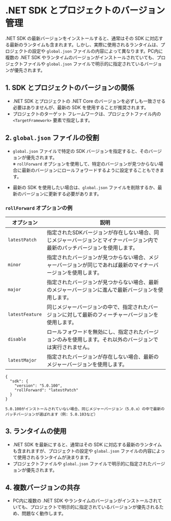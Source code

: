 # .NET SDK とプロジェクトのバージョン管理

.NET SDK の最新バージョンをインストールすると、通常はその SDK に対応する最新のランタイムも含まれます。しかし、実際に使用されるランタイムは、プロジェクトの設定や `global.json` ファイルの内容によって異なります。PC内に複数の .NET SDK やランタイムのバージョンがインストールされていても、プロジェクトファイルや `global.json` ファイルで明示的に指定されているバージョンが優先されます。

## 1. SDK とプロジェクトのバージョンの関係
- .NET SDK とプロジェクトの .NET Core のバージョンを必ずしも一致させる必要はありませんが、最新の SDK を使用することが推奨されます。
- プロジェクトのターゲット フレームワークは、プロジェクトファイル内の `<TargetFramework>` 要素で指定します。


## 2. `global.json` ファイルの役割
- `global.json` ファイルで特定の SDK バージョンを指定すると、そのバージョンが優先されます。  
  ※ `rollForward` オプションを使用して、特定のバージョンが見つからない場合に最新のバージョンにロールフォワードするように設定することもできます。
  
- 最新の SDK を使用したい場合は、`global.json` ファイルを削除するか、最新のバージョンに更新する必要があります。

### `rollForward` オプションの例

| オプション         | 説明                                                                                          |
|--------------------|-----------------------------------------------------------------------------------------------|
| `latestPatch`       | 指定されたSDKバージョンが存在しない場合、同じメジャーバージョンとマイナーバージョン内で最新のパッチバージョンを使用します。 |
| `minor`             | 指定されたバージョンが見つからない場合、メジャーバージョンが同じであれば最新のマイナーバージョンを使用します。        |
| `major`             | 指定されたバージョンが見つからない場合、最新のメジャーバージョンに進んで最新バージョンを使用します。                 |
| `latestFeature`     | 同じメジャーバージョンの中で、指定されたバージョンに対して最新のフィーチャーバージョンを使用します。                  |
| `disable`           | ロールフォワードを無効にし、指定されたバージョンのみを使用します。それ以外のバージョンでは実行されません。            |
| `latestMajor`       | 指定されたバージョンが存在しない場合、最新のメジャーバージョンを使用します。                                  |
 
```
{
  "sdk": {
    "version": "5.0.100",
    "rollForward": "latestPatch"
  }
}

5.0.100がインストールされていない場合、同じメジャーバージョン（5.0.x）の中で最新のパッチバージョンが選ばれます（例: 5.0.103など）
```

## 3. ランタイムの使用
- .NET SDK を最新にすると、通常はその SDK に対応する最新のランタイムも含まれますが、プロジェクトの設定や `global.json` ファイルの内容によって使用されるランタイムが決まります。
- プロジェクトファイルや `global.json` ファイルで明示的に指定されたバージョンが優先されます。

## 4. 複数バージョンの共存
- PC内に複数の .NET SDK やランタイムのバージョンがインストールされていても、プロジェクトで明示的に指定されているバージョンが優先されるため、問題なく動作します。
